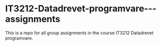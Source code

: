 # IT3212-Datadrevet-programvare---assignments
This is a repo for all group assignments in the course IT3212 Datadrevet programvare. 
